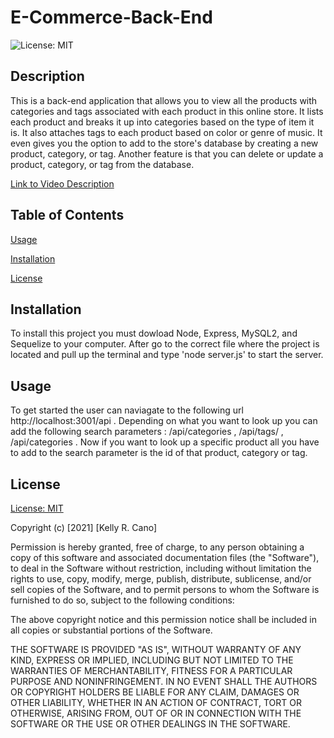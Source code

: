 # E-Commerce-Back-End

![License: MIT](https://img.shields.io/badge/License-MIT-success.svg)

## Description

This is a back-end application that allows you to view all the products with categories and tags associated with each product in this online store. It lists each product and breaks it up into categories based on the type of item it is. It also attaches tags to each product based on color or genre of music. It even gives you the option to add to the store's database by creating a new product, category, or tag. Another feature is that you can delete or update a product, category, or tag from the database.

[Link to Video Description](https://drive.google.com/file/d/1XFH8WalbSPbIrCKhAijjnpICk15YUcDq/view)

## Table of Contents

[Usage](#usage)

[Installation](#installation)

[License](#License)

## Installation

To install this project you must dowload Node, Express, MySQL2, and Sequelize to your computer. After go to the correct file where the project is located and pull up the terminal and type 'node server.js' to start the server.

## Usage

To get started the user can naviagate to the following url http://localhost:3001/api . Depending on what you want to look up you can add the following search parameters : /api/categories , /api/tags/ , /api/categories . Now if you want to look up a specific product all you have to add to the search parameter is the id of that product, category or tag.

## License

[License: MIT](https://opensource.org/licenses/MIT)


Copyright (c) [2021] [Kelly R. Cano]

Permission is hereby granted, free of charge, to any person obtaining a copy
of this software and associated documentation files (the "Software"), to deal
in the Software without restriction, including without limitation the rights
to use, copy, modify, merge, publish, distribute, sublicense, and/or sell
copies of the Software, and to permit persons to whom the Software is
furnished to do so, subject to the following conditions:

The above copyright notice and this permission notice shall be included in all
copies or substantial portions of the Software.

THE SOFTWARE IS PROVIDED "AS IS", WITHOUT WARRANTY OF ANY KIND, EXPRESS OR
IMPLIED, INCLUDING BUT NOT LIMITED TO THE WARRANTIES OF MERCHANTABILITY,
FITNESS FOR A PARTICULAR PURPOSE AND NONINFRINGEMENT. IN NO EVENT SHALL THE
AUTHORS OR COPYRIGHT HOLDERS BE LIABLE FOR ANY CLAIM, DAMAGES OR OTHER
LIABILITY, WHETHER IN AN ACTION OF CONTRACT, TORT OR OTHERWISE, ARISING FROM,
OUT OF OR IN CONNECTION WITH THE SOFTWARE OR THE USE OR OTHER DEALINGS IN THE
SOFTWARE.
